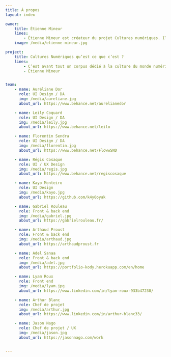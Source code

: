 ```yaml
---
title: À propos
layout: index

owner:
    title: Étienne Mineur
    lines:
        - Étienne Mineur est créateur du projet Cultures numériques. Il est un designer, éditeur et enseignant français, dont le travail est axé sur les relations entre graphisme et interactivité. Il a enseigné à l'école des Gobelins, à l'école Louis Lumière (maître de conférence) à l'École européenne supérieure d'art de Bretagne, à la Head à Genève (professeur invité) et dans son ancienne école l'Ensad. Il est aussi l’inventeur de nombreux brevets dans le domaine de l’interaction tangible.
    image: /media/etienne-mineur.jpg

project:
    title: Cultures Numériques qu’est ce que c’est ?
    lines:
        - C’est avant tout un corpus dédié à la culture du monde numérique. Vous y trouverez toutes les ressources et le savoir qu’Étienne a pu accumuler tout au long de son parcours en tant que créateur, designer, Directeur artistique, et maintenant enseignant. L’objectif étant de donner accès à cette culture à un grand nombre d’étudiants, de non-initiés et de spécialistes du numérique. C’est en collaboration avec Arnaud Levy, ainsi que les étudiants de la formation MMI de l’IUT Bordeaux Montaigne que ce site est imaginé, designé et développé. Approfondissez, apprenez et contribuez aux sujets de votre choix.
        - Étienne Mineur


team:
    - name: Auréliane Dor
      role: UI Design / DA
      img: /media/aureliane.jpg
      about_url: https://www.behance.net/aurelianedor

    - name: Leïly Coquard
      role: UI Design / DA
      img: /media/leily.jpg
      about_url: https://www.behance.net/leilo

    - name: Florentin Sendra
      role: UI Design / DA
      img: /media/florentin.jpg
      about_url: https://www.behance.net/FlowwSND

    - name: Régis Cosaque
      role: UI / UX Design
      img: /media/regis.jpg
      about_url: https://www.behance.net/regiscosaque

    - name: Kayo Monteiro
      role: UI Design
      img: /media/kayo.jpg
      about_url: https://github.com/k4y0oyak

    - name: Gabriel Rouleau
      role: Front & back end
      img: /media/gabriel.jpg
      about_url: https://gabrielrouleau.fr/

    - name: Arthaud Proust
      role: Front & back end
      img: /media/arthaud.jpg
      about_url: https://arthaudproust.fr

    - name: Adel Sanaa
      role: Front & back end
      img: /media/adel.jpg
      about_url: https://portfolio-kody.herokuapp.com/en/home

    - name: Lyam Roux
      role: Front end
      img: /media/lyam.jpg
      about_url: https://www.linkedin.com/in/lyam-roux-933b47230/

    - name: Arthur Blanc
      role: Chef de projet
      img: /media/arthur.jpg
      about_url: https://www.linkedin.com/in/arthur-blanc33/

    - name: Jason Nago
      role: Chef de projet / UX
      img: /media/jason.jpg
      about_url: https://jasonnago.com/work


---
```

